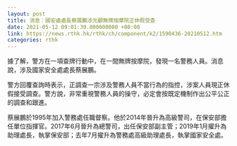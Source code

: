 ```yaml
---
layout: post
title: 消息：國安處處長蔡展鵬涉光顧無牌按摩院正休假受查
date: 2021-05-12 09:01:39.000000000 +08:00
link: https://news.rthk.hk/rthk/ch/component/k2/1590436-20210512.htm
categories: rthk
---
```


據了解，警方在一項查牌行動中，在一間無牌按摩院，發現一名警務人員。消息說，涉及國家安全處處長蔡展鵬。

警方回覆查詢時表示，正調查一宗涉及警務人員不當行為的指控，涉案人員現正休假接受調查。警方說，非常重視警務人員的操守，必定會按既定機制作出公平公正的調查和跟進。

蔡展鵬於1995年加入警務處任職督察。他於2014年晉升為高級警司，在保安部擔任單位指揮官。2017年6月晉升為總警司，出任保安部副主管；2019年1月擢升為助理處長，執掌保安部；去年7月擢升為警務處高級助理處長，執掌國家安全處。
